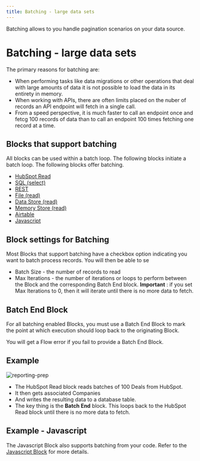 ```yaml
---
title: Batching - large data sets
---
```


Batching allows to you handle pagination scenarios on your data source.

# Batching - large data sets
The primary reasons for batching are:

- When performing tasks like data migrations or other operations that deal with large amounts of data it is not possible to load the data in its entirety in memory.
- When working with APIs, there are often limits placed on the nuber of records an API endpoint will fetch in a single call.
- From a speed perspective, it is much faster to call an endpoint once and fetcg 100 records of data than to call an endpoint 100 times fetching one record at a time.

## Blocks that support batching
All blocks can be used within a batch loop. The following blocks initiate a batch loop.
The following blocks offer batching.

- [HubSpot Read](/user-guide/block-types/hubspot/hs-read)
- [SQL (select)](block-types/utility/SQL)
- [REST](/user-guide/block-types/utility/REST-Call)
- [File (read)](/user-guide/block-types/utility/file-reader-writer)
- [Data Store (read)](/user-guide/block-types/utility/Data-Store)
- [Memory Store (read)](Memory-Store)
- [Airtable](/user-guide/block-types/utility/airtable)
- [Javascript](/user-guide/block-types/core/Javascript)

## Block settings for Batching
Most Blocks that support batching have a checkbox option indicating you want to batch process records. You will then be able to se

- Batch Size - the number of records to read
- Max Iterations - the number of iterations or loops to perform between the Block and the corresponding Batch End block. **Important** : if you set Max Iterations to 0, then it will iterate until there is no more data to fetch.

## Batch End Block
For all batching enabled Blocks, you must use a Batch End Block to mark the point at which execution should loop back to the originating Block.

You will get a Flow error if you fail to provide a Batch End Block.

## Example

![reporting-prep](/img/flows/batching/batching-reporting-prep.png)

- The HubSpot Read block reads batches of 100 Deals from HubSpot.
- It then gets associated Companies
- And writes the resulting data to a database table.
- The key thing is the **Batch End** block. This loops back to the HubSpot Read block until there is no more data to fetch.

## Example - Javascript
The Javascript Block also supports batching from your code. Refer to the [Javascript Block](/user-guide/block-types/core/Javascript) for more details.
